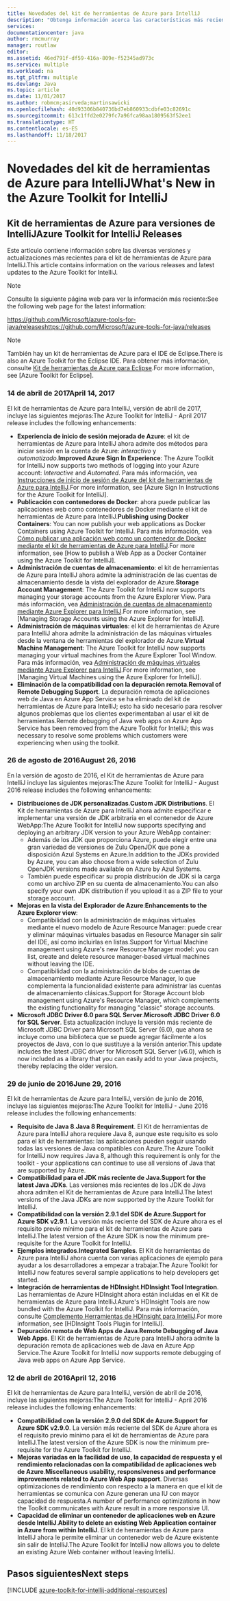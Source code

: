 ```yaml
---
title: Novedades del kit de herramientas de Azure para IntelliJ
description: "Obtenga información acerca las características más recientes del kit de herramientas de Azure para IntelliJ."
services: 
documentationcenter: java
author: rmcmurray
manager: routlaw
editor: 
ms.assetid: 46ed791f-df59-416a-809e-f52345ad973c
ms.service: multiple
ms.workload: na
ms.tgt_pltfrm: multiple
ms.devlang: Java
ms.topic: article
ms.date: 11/01/2017
ms.author: robmcm;asirveda;martinsawicki
ms.openlocfilehash: 40d93306b840736bd7eb860933cdbfe03c82691c
ms.sourcegitcommit: 613c1ffd2e0279fc7a96fca98aa1809563f52ee1
ms.translationtype: HT
ms.contentlocale: es-ES
ms.lasthandoff: 11/18/2017
---
```

# <a name="whats-new-in-the-azure-toolkit-for-intellij"></a><span data-ttu-id="f8dde-103">Novedades del kit de herramientas de Azure para IntelliJ</span><span class="sxs-lookup"><span data-stu-id="f8dde-103">What's New in the Azure Toolkit for IntelliJ</span></span>

## <a name="azure-toolkit-for-intellij-releases"></a><span data-ttu-id="f8dde-104">Kit de herramientas de Azure para versiones de IntelliJ</span><span class="sxs-lookup"><span data-stu-id="f8dde-104">Azure Toolkit for IntelliJ Releases</span></span>
<span data-ttu-id="f8dde-105">Este artículo contiene información sobre las diversas versiones y actualizaciones más recientes para el kit de herramientas de Azure para IntelliJ.</span><span class="sxs-lookup"><span data-stu-id="f8dde-105">This article contains information on the various releases and latest updates to the Azure Toolkit for IntelliJ.</span></span>

> [!NOTE]
> <span data-ttu-id="f8dde-106">Consulte la siguiente página web para ver la información más reciente:</span><span class="sxs-lookup"><span data-stu-id="f8dde-106">See the following web page for the latest information:</span></span>
> 
> <span data-ttu-id="f8dde-107"><https://github.com/Microsoft/azure-tools-for-java/releases></span><span class="sxs-lookup"><span data-stu-id="f8dde-107"><https://github.com/Microsoft/azure-tools-for-java/releases></span></span>

> [!NOTE]
> <span data-ttu-id="f8dde-108">También hay un kit de herramientas de Azure para el IDE de Eclipse.</span><span class="sxs-lookup"><span data-stu-id="f8dde-108">There is also an Azure Toolkit for the Eclipse IDE.</span></span> <span data-ttu-id="f8dde-109">Para obtener más información, consulte [Kit de herramientas de Azure para Eclipse].</span><span class="sxs-lookup"><span data-stu-id="f8dde-109">For more information, see [Azure Toolkit for Eclipse].</span></span>
> 
> 

### <a name="april-14-2017"></a><span data-ttu-id="f8dde-110">14 de abril de 2017</span><span class="sxs-lookup"><span data-stu-id="f8dde-110">April 14, 2017</span></span>
<span data-ttu-id="f8dde-111">El kit de herramientas de Azure para IntelliJ, versión de abril de 2017, incluye las siguientes mejoras:</span><span class="sxs-lookup"><span data-stu-id="f8dde-111">The Azure Toolkit for IntelliJ - April 2017 release includes the following enhancements:</span></span>

* <span data-ttu-id="f8dde-112">**Experiencia de inicio de sesión mejorada de Azure**: el kit de herramientas de Azure para IntelliJ ahora admite dos métodos para iniciar sesión en la cuenta de Azure: *interactivo* y *automatizado*.</span><span class="sxs-lookup"><span data-stu-id="f8dde-112">**Improved Azure Sign In Experience**: The Azure Toolkit for IntelliJ now supports two methods of logging into your Azure account: *Interactive* and *Automated*.</span></span> <span data-ttu-id="f8dde-113">Para más información, vea [Instrucciones de inicio de sesión de Azure del kit de herramientas de Azure para IntelliJ].</span><span class="sxs-lookup"><span data-stu-id="f8dde-113">For more information, see [Azure Sign In Instructions for the Azure Toolkit for IntelliJ].</span></span>
* <span data-ttu-id="f8dde-114">**Publicación con contenedores de Docker**: ahora puede publicar las aplicaciones web como contenedores de Docker mediante el kit de herramientas de Azure para IntelliJ.</span><span class="sxs-lookup"><span data-stu-id="f8dde-114">**Publishing using Docker Containers**: You can now publish your web applications as Docker Containers using Azure Toolkit for IntelliJ.</span></span> <span data-ttu-id="f8dde-115">Para más información, vea [Cómo publicar una aplicación web como un contenedor de Docker mediante el kit de herramientas de Azure para IntelliJ].</span><span class="sxs-lookup"><span data-stu-id="f8dde-115">For more information, see [How to publish a Web App as a Docker Container using the Azure Toolkit for IntelliJ].</span></span>
* <span data-ttu-id="f8dde-116">**Administración de cuentas de almacenamiento**: el kit de herramientas de Azure para IntelliJ ahora admite la administración de las cuentas de almacenamiento desde la vista del explorador de Azure.</span><span class="sxs-lookup"><span data-stu-id="f8dde-116">**Storage Account Management**: The Azure Toolkit for IntelliJ now supports managing your storage accounts from the Azure Explorer View.</span></span> <span data-ttu-id="f8dde-117">Para más información, vea [Administración de cuentas de almacenamiento mediante Azure Explorer para IntelliJ].</span><span class="sxs-lookup"><span data-stu-id="f8dde-117">For more information, see [Managing Storage Accounts using the Azure Explorer for IntelliJ].</span></span>
* <span data-ttu-id="f8dde-118">**Administración de máquinas virtuales**: el kit de herramientas de Azure para IntelliJ ahora admite la administración de las máquinas virtuales desde la ventana de herramientas del explorador de Azure.</span><span class="sxs-lookup"><span data-stu-id="f8dde-118">**Virtual Machine Management**: The Azure Toolkit for IntelliJ now supports managing your virtual machines from the Azure Explorer Tool Window.</span></span> <span data-ttu-id="f8dde-119">Para más información, vea [Administración de máquinas virtuales mediante Azure Explorer para IntelliJ].</span><span class="sxs-lookup"><span data-stu-id="f8dde-119">For more information, see [Managing Virtual Machines using the Azure Explorer for IntelliJ].</span></span>
* <span data-ttu-id="f8dde-120">**Eliminación de la compatibilidad con la depuración remota**.</span><span class="sxs-lookup"><span data-stu-id="f8dde-120">**Removal of Remote Debugging Support**.</span></span> <span data-ttu-id="f8dde-121">La depuración remota de aplicaciones web de Java en Azure App Service se ha eliminado del kit de herramientas de Azure para IntelliJ; esto ha sido necesario para resolver algunos problemas que los clientes experimentaban al usar el kit de herramientas.</span><span class="sxs-lookup"><span data-stu-id="f8dde-121">Remote debugging of Java web apps on Azure App Service has been removed from the Azure Toolkit for IntelliJ; this was necessary to resolve some problems which customers were experiencing when using the toolkit.</span></span>

### <a name="august-26-2016"></a><span data-ttu-id="f8dde-122">26 de agosto de 2016</span><span class="sxs-lookup"><span data-stu-id="f8dde-122">August 26, 2016</span></span>
<span data-ttu-id="f8dde-123">En la versión de agosto de 2016, el Kit de herramientas de Azure para IntelliJ incluye las siguientes mejoras:</span><span class="sxs-lookup"><span data-stu-id="f8dde-123">The Azure Toolkit for IntelliJ - August 2016 release includes the following enhancements:</span></span>

* <span data-ttu-id="f8dde-124">**Distribuciones de JDK personalizadas**.</span><span class="sxs-lookup"><span data-stu-id="f8dde-124">**Custom JDK Distributions**.</span></span> <span data-ttu-id="f8dde-125">El Kit de herramientas de Azure para IntelliJ ahora admite especificar e implementar una versión de JDK arbitraria en el contenedor de Azure WebApp:</span><span class="sxs-lookup"><span data-stu-id="f8dde-125">The Azure Toolkit for IntelliJ now supports specifying and deploying an arbitrary JDK version to your Azure WebApp container:</span></span>
  * <span data-ttu-id="f8dde-126">Además de los JDK que proporciona Azure, puede elegir entre una gran variedad de versiones de Zulu OpenJDK que pone a disposición Azul Systems en Azure.</span><span class="sxs-lookup"><span data-stu-id="f8dde-126">In addition to the JDKs provided by Azure, you can also choose from a wide selection of Zulu OpenJDK versions made available on Azure by Azul Systems.</span></span>
  * <span data-ttu-id="f8dde-127">También puede especificar su propia distribución de JDK si la carga como un archivo ZIP en su cuenta de almacenamiento.</span><span class="sxs-lookup"><span data-stu-id="f8dde-127">You can also specify your own JDK distribution if you upload it as a ZIP file to your storage account.</span></span>
* <span data-ttu-id="f8dde-128">**Mejoras en la vista del Explorador de Azure**:</span><span class="sxs-lookup"><span data-stu-id="f8dde-128">**Enhancements to the Azure Explorer view**:</span></span>
  * <span data-ttu-id="f8dde-129">Compatibilidad con la administración de máquinas virtuales mediante el nuevo modelo de Azure Resource Manager: puede crear y eliminar máquinas virtuales basadas en Resource Manager sin salir del IDE, así como incluirlas en listas.</span><span class="sxs-lookup"><span data-stu-id="f8dde-129">Support for Virtual Machine management using Azure's new Resource Manager model: you can list, create and delete resource manager-based virtual machines without leaving the IDE.</span></span>
  * <span data-ttu-id="f8dde-130">Compatibilidad con la administración de blobs de cuentas de almacenamiento mediante Azure Resource Manager, lo que complementa la funcionalidad existente para administrar las cuentas de almacenamiento clásicas.</span><span class="sxs-lookup"><span data-stu-id="f8dde-130">Support for Storage Account blob management using Azure's Resource Manager, which complements the existing functionality for managing "classic" storage accounts.</span></span>
* <span data-ttu-id="f8dde-131">**Microsoft JDBC Driver 6.0 para SQL Server**.</span><span class="sxs-lookup"><span data-stu-id="f8dde-131">**Microsoft JDBC Driver 6.0 for SQL Server**.</span></span> <span data-ttu-id="f8dde-132">Esta actualización incluye la versión más reciente de Microsoft JDBC Driver para Microsoft SQL Server (6.0), que ahora se incluye como una biblioteca que se puede agregar fácilmente a los proyectos de Java, con lo que sustituye a la versión anterior.</span><span class="sxs-lookup"><span data-stu-id="f8dde-132">This update includes the latest JDBC driver for Microsoft SQL Server (v6.0), which is now included as a library that you can easily add to your Java projects, thereby replacing the older version.</span></span>

### <a name="june-29-2016"></a><span data-ttu-id="f8dde-133">29 de junio de 2016</span><span class="sxs-lookup"><span data-stu-id="f8dde-133">June 29, 2016</span></span>
<span data-ttu-id="f8dde-134">El kit de herramientas de Azure para IntelliJ, versión de junio de 2016, incluye las siguientes mejoras:</span><span class="sxs-lookup"><span data-stu-id="f8dde-134">The Azure Toolkit for IntelliJ - June 2016 release includes the following enhancements:</span></span>

* <span data-ttu-id="f8dde-135">**Requisito de Java 8**.</span><span class="sxs-lookup"><span data-stu-id="f8dde-135">**Java 8 Requirement**.</span></span> <span data-ttu-id="f8dde-136">El Kit de herramientas de Azure para IntelliJ ahora requiere Java 8, aunque este requisito es solo para el kit de herramientas: las aplicaciones pueden seguir usando todas las versiones de Java compatibles con Azure.</span><span class="sxs-lookup"><span data-stu-id="f8dde-136">The Azure Toolkit for IntelliJ now requires Java 8, although this requirement is only for the toolkit - your applications can continue to use all versions of Java that are supported by Azure.</span></span>
* <span data-ttu-id="f8dde-137">**Compatibilidad para el JDK más reciente de Java**.</span><span class="sxs-lookup"><span data-stu-id="f8dde-137">**Support for the latest Java JDKs**.</span></span> <span data-ttu-id="f8dde-138">Las versiones más recientes de los JDK de Java ahora admiten el Kit de herramientas de Azure para IntelliJ.</span><span class="sxs-lookup"><span data-stu-id="f8dde-138">The latest versions of the Java JDKs are now supported by the Azure Toolkit for IntelliJ.</span></span>
* <span data-ttu-id="f8dde-139">**Compatibilidad con la versión 2.9.1 del SDK de Azure**.</span><span class="sxs-lookup"><span data-stu-id="f8dde-139">**Support for Azure SDK v2.9.1**.</span></span> <span data-ttu-id="f8dde-140">La versión más reciente del SDK de Azure ahora es el requisito previo mínimo para el kit de herramientas de Azure para IntelliJ.</span><span class="sxs-lookup"><span data-stu-id="f8dde-140">The latest version of the Azure SDK is now the minimum pre-requisite for the Azure Toolkit for IntelliJ.</span></span>
* <span data-ttu-id="f8dde-141">**Ejemplos integrados**.</span><span class="sxs-lookup"><span data-stu-id="f8dde-141">**Integrated Samples**.</span></span> <span data-ttu-id="f8dde-142">El Kit de herramientas de Azure para IntelliJ ahora cuenta con varias aplicaciones de ejemplo para ayudar a los desarrolladores a empezar a trabajar.</span><span class="sxs-lookup"><span data-stu-id="f8dde-142">The Azure Toolkit for IntelliJ now features several sample applications to help developers get started.</span></span>
* <span data-ttu-id="f8dde-143">**Integración de herramientas de HDInsight**.</span><span class="sxs-lookup"><span data-stu-id="f8dde-143">**HDInsight Tool Integration**.</span></span> <span data-ttu-id="f8dde-144">Las herramientas de Azure HDInsight ahora están incluidas en el Kit de herramientas de Azure para IntelliJ.</span><span class="sxs-lookup"><span data-stu-id="f8dde-144">Azure's HDInsight Tools are now bundled with the Azure Toolkit for IntelliJ.</span></span> <span data-ttu-id="f8dde-145">Para más información, consulte [Complemento Herramientas de HDInsight para IntelliJ].</span><span class="sxs-lookup"><span data-stu-id="f8dde-145">For more information, see [HDInsight Tools Plugin for IntelliJ].</span></span>
* <span data-ttu-id="f8dde-146">**Depuración remota de Web Apps de Java**.</span><span class="sxs-lookup"><span data-stu-id="f8dde-146">**Remote Debugging of Java Web Apps**.</span></span> <span data-ttu-id="f8dde-147">El Kit de herramientas de Azure para IntelliJ ahora admite la depuración remota de aplicaciones web de Java en Azure App Service.</span><span class="sxs-lookup"><span data-stu-id="f8dde-147">The Azure Toolkit for IntelliJ now supports remote debugging of Java web apps on Azure App Service.</span></span>

### <a name="april-12-2016"></a><span data-ttu-id="f8dde-148">12 de abril de 2016</span><span class="sxs-lookup"><span data-stu-id="f8dde-148">April 12, 2016</span></span>
<span data-ttu-id="f8dde-149">El kit de herramientas de Azure para IntelliJ, versión de abril de 2016, incluye las siguientes mejoras:</span><span class="sxs-lookup"><span data-stu-id="f8dde-149">The Azure Toolkit for IntelliJ - April 2016 release includes the following enhancements:</span></span>

* <span data-ttu-id="f8dde-150">**Compatibilidad con la versión 2.9.0 del SDK de Azure**.</span><span class="sxs-lookup"><span data-stu-id="f8dde-150">**Support for Azure SDK v2.9.0**.</span></span> <span data-ttu-id="f8dde-151">La versión más reciente del SDK de Azure ahora es el requisito previo mínimo para el kit de herramientas de Azure para IntelliJ.</span><span class="sxs-lookup"><span data-stu-id="f8dde-151">The latest version of the Azure SDK is now the minimum pre-requisite for the Azure Toolkit for IntelliJ.</span></span>
* <span data-ttu-id="f8dde-152">**Mejoras variadas en la facilidad de uso, la capacidad de respuesta y el rendimiento relacionadas con la compatibilidad de aplicaciones web de Azure**.</span><span class="sxs-lookup"><span data-stu-id="f8dde-152">**Miscellaneous usability, responsiveness and performance improvements related to Azure Web App support**.</span></span> <span data-ttu-id="f8dde-153">Diversas optimizaciones de rendimiento con respecto a la manera en que el kit de herramientas se comunica con Azure generan una IU con mayor capacidad de respuesta.</span><span class="sxs-lookup"><span data-stu-id="f8dde-153">A number of performance optimizations in how the Toolkit communicates with Azure result in a more responsive UI.</span></span>
* <span data-ttu-id="f8dde-154">**Capacidad de eliminar un contenedor de aplicaciones web en Azure desde IntelliJ**.</span><span class="sxs-lookup"><span data-stu-id="f8dde-154">**Ability to delete an existing Web Application container in Azure from within IntelliJ**.</span></span> <span data-ttu-id="f8dde-155">El kit de herramientas de Azure para IntelliJ ahora le permite eliminar un contenedor web de Azure existente sin salir de IntelliJ.</span><span class="sxs-lookup"><span data-stu-id="f8dde-155">The Azure Toolkit for IntelliJ now allows you to delete an existing Azure Web container without leaving IntelliJ.</span></span>

## <a name="next-steps"></a><span data-ttu-id="f8dde-156">Pasos siguientes</span><span class="sxs-lookup"><span data-stu-id="f8dde-156">Next steps</span></span>

[!INCLUDE [azure-toolkit-for-intellij-additional-resources](../includes/azure-toolkit-for-intellij-additional-resources.md)]

<!-- URL List -->

[Kit de herramientas de Azure para Eclipse]: ../eclipse/azure-toolkit-for-eclipse.md

[Instrucciones de inicio de sesión de Azure del kit de herramientas de Azure para IntelliJ]: ./azure-toolkit-for-intellij-sign-in-instructions.md
[Cómo publicar una aplicación web como un contenedor de Docker mediante el kit de herramientas de Azure para IntelliJ]: ./azure-toolkit-for-intellij-publish-as-docker-container.md
[Administración de cuentas de almacenamiento mediante Azure Explorer para IntelliJ]: ./azure-toolkit-for-intellij-managing-storage-accounts-using-azure-explorer.md
[Administración de máquinas virtuales mediante Azure Explorer para IntelliJ]: ./azure-toolkit-for-intellij-managing-virtual-machines-using-azure-explorer.md

[Azure Java Developer Center]: https://docs.microsoft.com/java/azure

[Complemento Herramientas de HDInsight para IntelliJ]: /azure/hdinsight/hdinsight-apache-spark-intellij-tool-plugin
